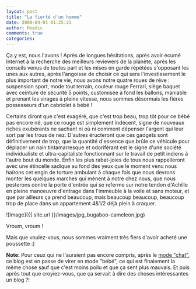 ```yaml
---
layout: post
title: "La fierté d'un homme"
date: 2008-04-01 01:25:21
author: Hoedic
comments: true
categories: 
---
```



Ça y est, nous l'avons ! Après de longues hésitations, après avoir écumé Internet à la recherche des meilleurs reviewers de la planète, après les conseils venus de toutes part et les mises en garde répétées s'opposant les unes aux autres, après l'angoisse de choisir ce qui sera l'investissement le plus important de notre vie, nous avons notre quatre roues de rêve : suspension sport, mode tout terrain, couleur rouge Ferrari, siège baquet avec ceinture de sécurité 5 points, customisée à fond les ballons, maniable et prenant les virages à pleine vitesse, nous sommes désormais les fières possesseurs d'un cabriolet à bébé !

Certains diront que c'est exagéré, que c'est trop beau, trop tôt pour ce bébé pas encore né, que ce rouge est simplement indécent, signe de nouveaux riches exubérants ne sachant ni où ni comment dépenser l'argent qui leur sort par les trous de nez. D'autres éructeront que ces gadgets sont définitivement de trop, que la quantité d'essence que brûle ce véhicule pour déplacer un nain tintamarresque et odoriférant est le signe d'une société individualiste et ultra-capitaliste fonctionnant sur le travail de petit indiens à l'autre bout du monde. Enfin les plus rabat-joies de tous nous rappelleront avec une étincelle sadique au fond des yeux que le moment venu nous haïrons cet engin de torture ambulant à chaque fois que nous devrons monter les quelques marches qui mènent à notre chez nous, que nous pesterons contre la porte d'entrée qui se referme sur notre tendon d'Achille en pleine manoeuvre d'entrage dans l'immeuble à la voile et sans moteur, et que par ailleurs ça prend beaucoup, mais beaucoup beaucoup, beaucoup trop de place dans un appartement 4&1/2 déjà plein à craquer.

![Image]({{ site.url }}/images/jpg_bugaboo-cameleon.jpg)
<div class="photoattrib">Vroum, vroum !</div>



Mais que voulez-vous, nous sommes vraiment très fiers d'avoir acheté une poussette :)

**Note:** Pour ceux qui ne l'auraient pas encore compris, après le [mode "chat"](http://www.mon-ile.net/carnet/Anti-blogue-sans-chat.html), ce blog est en passe de virer en mode "bébé", ce qui est finalement la même chose sauf que c'est moins poilu et que ça sent plus mauvais. Et puis après tout que croyiez-vous, que ça servait à dire des choses intéressantes un blog ?!